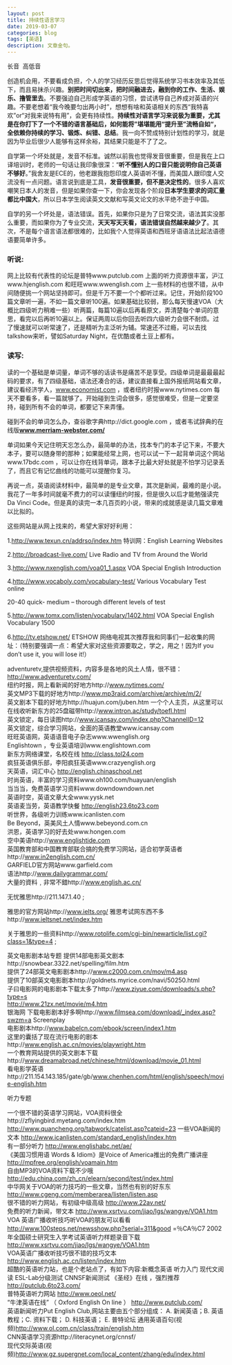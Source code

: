 ```yaml
---
layout: post
title: 持续性语言学习
date: 2019-03-07
categories: blog
tags: [英语]
description: 文章金句。
---
```


长音  高低音


创造机会用，不要看成负担，个人的学习经历反思后觉得系统学习书本效率及其低下，而且易抹杀兴趣。**别把时间切出来，把时间融进去，融到你的工作、生活、娱乐、撸管里去**。不要强迫自己形成学英语的习惯，尝试诱导自己养成对英语的兴趣。不要老想着“我今晚要匀出两小时”，想想有啥和英语相关的东西“我特喜欢”or“对我来说特有用”，会更有持续性。**持续性对语言学习来说极为重要，尤其是在你打下了一个不错的语言基础后，如何能将”堪堪能用“提升至”流畅自如“，全依赖你持续的学习、锻炼、纠错、总结**。我一向不赞成特别计划性的学习，就是因为毕业后很少人能够有这样余裕，其结果只能是不了了之。


自学第一个坏处就是，发音不标准。诚然以前我也觉得发音很重要，但是我在上口译培训时，老师的一句话让我印象很深：“**听不懂别人的口音只能说明你自己英语不够好**。”我舍友是ECE的，他老跟我抱怨印度人英语听不懂，而美国人跟印度人交流没有一点问题。语言说到底是工具，**发音很重要，但不是决定性的**。很多人喜欢嘲笑日本人的发音，但是如果你查一下，你会发现各个阶段**日本学生要求的词汇量都比中国大**，所以日本学生阅读英文文献和写英文论文的水平绝不逊于中国。


自学的另一个坏处是，语法错误。首先，如果你只是为了日常交流，语法其实没那么重要，而如果你为了专业交流，**天天写天天看，语法错误自然越来越少了**。其次，不是每个语言语法都很难的，比如我个人觉得英语和西班牙语语法比起法语德语要简单许多。


### 听说:
网上比较有代表性的论坛是普特www.putclub.com 上面的听力资源很丰富，沪江www.hjenglish.com 和旺旺www.wwenglish.com 上一些材料的也很不错，从中间随便挑一个网站坚持即可。但是千万不要一个个都听过来。记住，开始阶段100篇文章听一遍，不如一篇文章听100遍。如果基础比较弱，那么每天慢速VOA（大概比四级听力稍难一些）听两篇，每篇10遍以后再看原文，弄清楚每个单词的意思，看完以后再听10遍以上。保证两周以后你回去听四六级听力会很不耐烦。过了慢速就可以听常速了，还是精听为主泛听为辅。常速还不过瘾，可以去找talkshow来听，譬如Saturday Night，在优酷或者土豆上都有。


### 读写:
读的一个基础是单词量，单词不够的话读书是痛苦不是享受。四级单词是最最最起码的要求，有了四级基础，语法还凑合的话，建议直接看上国外报纸网站看文章，建议看经济学人，www.economist.com ，或者纽约时报www.nytimes.com 每天不要看多，看一篇就够了。开始碰到生词会很多，感觉很难受，但是一定要坚持，碰到所有不会的单词，都要记下来弄懂。


碰到不会的单词怎么办，查谷歌字典http://dict.google.com ，或者韦试辞典的在线版**www.merriam-webster.com/**


单词如果今天记住明天忘怎么办，最简单的办法，找本专门的本子记下来，不要大本子，要可以随身带的那种；如果能经常上网，也可以试一下一起背单词这个网站www.17bdc.com ，可以让你在线背单词，跟本子比最大好处就是不怕学习记录丢了，而且它有记忆曲线的功能可以提醒你复习。


再说一点，英语阅读材料中，最简单的是专业文章，其次是新闻，最难的是小说。我花了一年多时间就毫不费力的可以读懂纽约时报，但是很久以后才能勉强读完Da Vinci Code。但是真的读完一本几百页的小说，带来的成就感是读几篇文章难以比拟的。


这些网站是从网上找来的，希望大家好好利用：

1.http://www.texun.cn/addrso/index.htm 特训网：English Learning Websites

2.http://broadcast-live.com/ Live Radio and TV from Around the World

3.http://www.nxenglish.com/voa01_1.aspx VOA Special English Introduction

4.http://www.vocaboly.com/vocabulary-test/ Various Vocabulary Test online

20-40 quick- medium – thorough different levels of test

5.http://www.tomx.com/listen/vocabulary/1402.html VOA Special English Vocabulary 1500

6.http://tv.etshow.net/ ETSHOW 网络电视其次推荐我和同事们一起收集的网址：（特别要强调一点：希望大家对这些资源要取之，学之，用之！因为If you don’t use it, you will lose it!）

adventuretv,提供视频资料，内容多是各地的风土人情，很不错：http://www.adventuretv.com/ <br>
纽约时报，网上看新闻的好地方http://www.nytimes.com/<br> 
英文MP3下载的好地方http://www.mp3raid.com/archive/archive/m/2/<br> 
英文剧本下载的好地方http://huajun.com/juben.htm 
一个个人主页，从这里可以在线收听新东方的25盘磁带http://www.intron.ac/study/toefl.html<br> 
英文锁定，每日读图http://www.icansay.com/index.php?ChannelID=12<br> 
英文锁定，综合学习网站，全面的英语教堂www.icansay.com<br> 
旺旺英语网，英语语音电子杂志www.wwenglish.org<br>
Englishtown ，专业英语培训www.englishtown.com<br> 
新东方网络课堂，名校在线 http://class.tol24.com<br> 
疯狂英语俱乐部，李阳疯狂英语www.crazyenglish.org<br> 
天英语，词汇中心 http://english.chinaschool.net<br> 
时尚英语，丰富的学习资料www.oh100.com/huayuan/english<br> 
当当当，免费英语学习资料www.downdowndown.net<br> 
英语时空，英语文章大全www.yysk.net<br> 
英语麦当劳，英语教学快餐 http://english23.6to23.com<br> 
听世界，各级听力训练www.icanlisten.com<br> 
Be Beyond，英美风土人情www.bebeyond.com.cn<br> 
洪恩，英语学习的好去处www.hongen.com<br> 
空中美语http://www.englishtide.com<br>
英国教育部和中国教育部联合搞的免费学习网站，适合初学英语者http://www.in2english.com.cn/<br> 
GARFIELD官方网站www.garfield.com<br> 
语法http://www.dailygrammar.com/<br> 
大量的資料﹐非常不錯http://www.english.ac.cn/



无忧雅思http://211.147.1.40 ;

雅思的官方网站http://www.ielts.org/ 雅思考试网东西不多http://www.ieltsnet.net/index.htm

关于雅思的一些资料http://www.rotolife.com/cgi-bin/newarticle/list.cgi?class=1&type=4 ;


英文电影剧本站专题 提供14部电影英文剧本http://snowbear.3322.net/spelling/film.htm<br> 
提供了24部英文电影剧本http://www.c2000.com.cn/mov/m4.asp<br> 
提供了10部英文电影剧本http://goldnets.myrice.com/navi/50250.html<br> 
子曰电影网的电影剧本下载太多了http://www.ziyue.com/downloads/s.php?type=s<br> 
http://www.21zx.net/movie/m4.htm<br> 
银海网 下载电影剧本好多啊http://www.filmsea.com/download/_index.asp?swzm=a Screenplay<br>
电影剧本http://www.babelcn.com/ebook/screen/index1.htm<br>
这里的囊括了现在流行电影的剧本http://www.english.ac.cn/movies/playwright.htm<br> 
一个教育网站提供的英文剧本下载http://www.dreamabroad.net/chinese/html/download/movie_01.html<br> 
看电影学英语http://211.154.143.185/gate/gb/www.chenhen.com/html/english/speech/movie-english.htm<br>

听力专题

一个很不错的英语学习网站，VOA资料很全http://zflyingbird.myetang.com/index.htm http://www.quancheng.org/tabwork/catelist.asp?cateid=23 
一些VOA新闻的文本 http://www.icanlisten.com/standard_english/index.htm<br> 
有一部分听力 http://www.englishabc.net/ae/<br> 
《美国习惯用语 Words & Idiom》是Voice of America推出的免费广播讲座 http://mpfree.org/english/voamain.htm<br> 
自由MP3的VOA资料下载不少哦 http://edu.china.com/zh_cn/elearn/second/test/index.html<br> 
中华网关于VOA的听力技巧的一些文章，当然也有别的好东东 http://www.cgeng.com/memberarea/listen/listen.asp<br> 
很不错的听力网站，有初级中级高级 http://www.22av.net/<br> 
免费的听力新闻，带文本 http://www.xsrtvu.com/jiao/lgs/wangye/VOA1.htm<br> 
VOA 英语广播收听技巧听VOA的朋友可以看看 http://www.100steps.net/newsshow.php?serial=311&good =％CA％C7 
2002年全国硕士研究生入学考试英语听力样题录音下载 http://www.xsrtvu.com/jiao/lgs/wangye/VOA1.htm<br> 
VOA英语广播收听技巧很不错的技巧文本 http://www.english.ac.cn/listen/index.htm<br> 
超酷的英语听力站，也是个老站点了，有如下内容:新概念英语 听力入门 现代文阅读 ESL-Lab分级测试 CNNSF新闻测试 《圣经》在线 ，强烈推荐 http://putclub.6to23.com/<br>
普特英语听力网站 http://www.oeol.net/<br> 
“牛津英语在线” （ Oxford English On line ） http://www.putclub.com/<br> 
英语新闻听力Put English Club,网站主要由五个部分组成： A. 新闻英语；B. 英语教程；C. 资料下载； D. 科技英语； E. 普特论坛 通用英语百句(视频)http://www.ol.com.cn/class/train/english.htm<br>
CNN英语学习资源http://literacynet.org/cnnsf/<br> 
现代交际英语(视频)http://www.gz.supergnet.com/local_content/zhang/edu/index.html<br>


